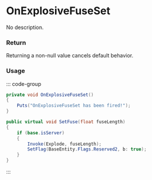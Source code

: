 # OnExplosiveFuseSet
<Badge type="info" text="Weapon"/><Badge type="danger" text="Carbon Compatible"/><Badge type="warning" text="Oxide Compatible"/>
No description.
### Return
Returning a non-null value cancels default behavior.

### Usage
::: code-group
```csharp [Example]
private void OnExplosiveFuseSet()
{
	Puts("OnExplosiveFuseSet has been fired!");
}
```
```csharp [Source — Assembly-CSharp @ TimedExplosive]
public virtual void SetFuse(float fuseLength)
{
	if (base.isServer)
	{
		Invoke(Explode, fuseLength);
		SetFlag(BaseEntity.Flags.Reserved2, b: true);
	}
}

```
:::
